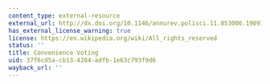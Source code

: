 ```yaml
---
content_type: external-resource
external_url: http://dx.doi.org/10.1146/annurev.polisci.11.053006.190912
has_external_license_warning: true
license: https://en.wikipedia.org/wiki/All_rights_reserved
status: ''
title: Convenience Voting
uid: 37f6cd5a-cb13-4284-adfb-1e63c793f9d6
wayback_url: ''
---
```


